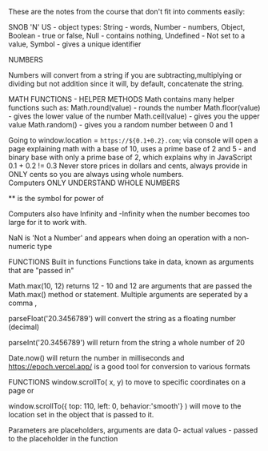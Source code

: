 These are the notes from the course that don't fit into comments easily:

SNOB 'N' US - object types:
String - words,
Number - numbers,
Object,
Boolean - true or false,
Null - contains nothing,
Undefined - Not set to a value,
Symbol - gives a unique identifier

NUMBERS

Numbers will convert from a string if you are subtracting,multiplying or dividing but not addition since it will, by 
default, concatenate the string.

MATH FUNCTIONS - HELPER METHODS
Math contains many helper functions such as:
Math.round(value) - rounds the number
Math.floor(value) - gives the lower value of the number
Math.ceil(value) - gives you the upper value
Math.random() - gives you a random number between 0 and 1

Going to window.location = `https://${0.1+0.2}.com`; via console will open a page explaining math with a base of 10, 
uses a prime base of 2 and 5 - and binary base with only a prime base of 2, which explains why in JavaScript 0.1 + 
  0.2 != 0.3
Never store prices in dollars and cents, always provide in ONLY cents so you are always using whole numbers.  
  Computers ONLY UNDERSTAND WHOLE NUMBERS

** is the symbol for power of

Computers also have Infinity and -Infinity when the number becomes too large for it to work with.

NaN is 'Not a Number' and appears when doing an operation with a non-numeric type

FUNCTIONS
Built in functions
Functions take in data, known as arguments that are "passed in"

Math.max(10, 12) returns 12 - 10 and 12 are arguments that are passed the Math.max() method or statement. Multiple 
arguments are 
seperated by a comma ,

parseFloat('20.3456789') will convert the string as a floating number (decimal)

parseInt('20.3456789') will return from the string a whole number of 20

Date.now() will return the number in milliseconds and https://epoch.vercel.app/ is a good tool for conversion to 
various formats

FUNCTIONS
window.scrollTo( x, y) to move to specific coordinates on a page or

window.scrollTo({
top: 110, left: 0, behavior:'smooth'}
) will move to the location set in the object that is passed to it.

Parameters are placeholders, arguments are data 0- actual values - passed to the placeholder in the function
